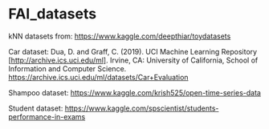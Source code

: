 # FAI_datasets

kNN datasets from:
https://www.kaggle.com/deepthiar/toydatasets

Car dataset:
Dua, D. and Graff, C. (2019). UCI Machine Learning Repository [http://archive.ics.uci.edu/ml]. Irvine, CA: University of California, School of Information and Computer Science.
https://archive.ics.uci.edu/ml/datasets/Car+Evaluation

Shampoo dataset:
https://www.kaggle.com/krish525/open-time-series-data

Student dataset:
https://www.kaggle.com/spscientist/students-performance-in-exams 
